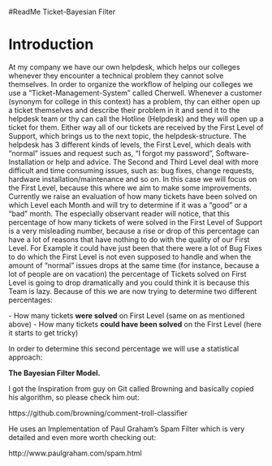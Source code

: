 #ReadMe Ticket-Bayesian Filter

<h1>Introduction</h1>

<p>At my company we have our own helpdesk, which helps our colleges whenever they encounter a technical problem they cannot solve themselves. In order to organize the workflow of helping our colleges we use a “Ticket-Management-System” called Cherwell. Whenever a customer (synonym for college in this context) has a problem, thy can either open up a ticket themselves and describe their problem in it and send it to the helpdesk team or thy can call the Hotline (Helpdesk) and they will open up a ticket for them. Either way all of our tickets are received by the First Level of Support, which brings us to the next topic, the helpdesk-structure. The helpdesk has 3 different kinds of levels, the First Level, which deals with “normal” issues and request such as, “I forgot my password”, Software-Installation or help and advice. The Second and Third Level deal with more difficult and time consuming issues, such as: bug fixes, change requests, hardware installation/maintenance and so on. In this case we will focus on the First Level, because this where we aim to make some improvements. 
Currently we raise an evaluation of how many tickets have been solved on which Level each Month and will try to determine if it was a “good” or a “bad” month. The especially observant reader will notice, that this percentage of how many tickets of were solved in the First Level of Support is a very misleading number, because a rise or drop of this percentage can have a lot of reasons that have nothing to do with the quality of our First Level. For Example it could have just been that there were a lot of Bug Fixes to do which the First Level is not even supposed to handle and when the amount of “normal” issues drops at the same time (for instance, because a lot of people are on vacation) the percentage of Tickets solved on First Level is going to drop dramatically and you could think it is because this Team is lazy.
Because of this we are now trying to determine two different percentages:</p>
-	How many tickets <b>were solved</b> on First Level (same on as mentioned above)
-	How many tickets <b>could have been solved</b> on the First Level (here it starts to get tricky)

<p>In order to determine this second percentage we will use a statistical approach: </p>
<p><b>The Bayesian Filter Model.</b></p>
<p>I got the Inspiration from guy on Git called Browning and basically copied his algorithm, so please check him out: </p>
<p>https://github.com/browning/comment-troll-classifier</p>
<p>He uses an Implementation of Paul Graham’s  Spam Filter which is very detailed and even more worth checking out: </p>
<p>http://www.paulgraham.com/spam.html</p>

